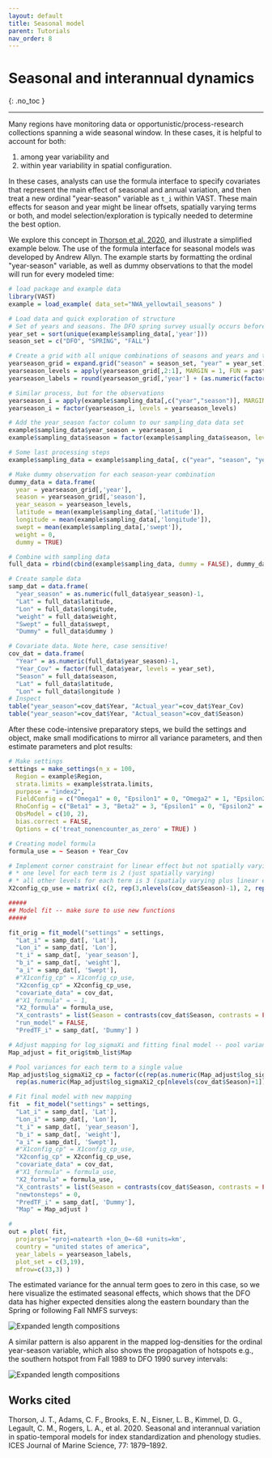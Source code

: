 ```yaml
---
layout: default
title: Seasonal model
parent: Tutorials
nav_order: 8
---
```


# Seasonal and interannual dynamics
{: .no_toc }

---

Many regions have monitoring data or opportunistic/process-research collections spanning a wide seasonal window.  In these cases, it is helpful to account for both:
1. among year variability and
2. within year variability in spatial configuration.

In these cases, analysts can use the formula interface to specify covariates that represent the main effect of seasonal and annual variation, and then treat a new ordinal "year-season" variable as `t_i` within VAST. These main effects for season and year might be linear offsets, spatially varying terms or both, and model selection/exploration is typically needed to determine the best option.

We explore this concept in [Thorson et al. 2020](https://academic.oup.com/icesjms/article-abstract/77/5/1879/5837191), and illustrate a simplified example below.  The use of the formula interface for seasonal models was developed by Andrew Allyn. The example starts by formatting the ordinal "year-season" variable, as well as dummy observations to that the model will run for every modeled time:

```R
# load package and example data 
library(VAST)
example = load_example( data_set="NWA_yellowtail_seasons" )

# Load data and quick exploration of structure
# Set of years and seasons. The DFO spring survey usually occurs before the NOAA NEFSC spring survey, so ordering accordingly.
year_set = sort(unique(example$sampling_data[,'year']))
season_set = c("DFO", "SPRING", "FALL")

# Create a grid with all unique combinations of seasons and years and then combine these into one "year_season" variable
yearseason_grid = expand.grid("season" = season_set, "year" = year_set)
yearseason_levels = apply(yearseason_grid[,2:1], MARGIN = 1, FUN = paste, collapse = "_")
yearseason_labels = round(yearseason_grid[,'year'] + (as.numeric(factor(yearseason_grid[,'season'], levels = season_set))-1)/length(season_set), digits=1)

# Similar process, but for the observations
yearseason_i = apply(example$sampling_data[,c("year","season")], MARGIN = 1, FUN = paste, collapse = "_")
yearseason_i = factor(yearseason_i, levels = yearseason_levels)

# Add the year_season factor column to our sampling_data data set
example$sampling_data$year_season = yearseason_i
example$sampling_data$season = factor(example$sampling_data$season, levels = season_set)

# Some last processing steps
example$sampling_data = example$sampling_data[, c("year", "season", "year_season", "latitude", "longitude", "swept", "weight")]

# Make dummy observation for each season-year combination
dummy_data = data.frame(
  year = yearseason_grid[,'year'],
  season = yearseason_grid[,'season'],
  year_season = yearseason_levels,
  latitude = mean(example$sampling_data[,'latitude']),
  longitude = mean(example$sampling_data[,'longitude']),
  swept = mean(example$sampling_data[,'swept']),
  weight = 0,
  dummy = TRUE)

# Combine with sampling data
full_data = rbind(cbind(example$sampling_data, dummy = FALSE), dummy_data)

# Create sample data
samp_dat = data.frame(
  "year_season" = as.numeric(full_data$year_season)-1,
  "Lat" = full_data$latitude,
  "Lon" = full_data$longitude,
  "weight" = full_data$weight,
  "Swept" = full_data$swept,
  "Dummy" = full_data$dummy )

# Covariate data. Note here, case sensitive!
cov_dat = data.frame(
  "Year" = as.numeric(full_data$year_season)-1,
  "Year_Cov" = factor(full_data$year, levels = year_set),
  "Season" = full_data$season,
  "Lat" = full_data$latitude,
  "Lon" = full_data$longitude )
# Inspect
table("year_season"=cov_dat$Year, "Actual_year"=cov_dat$Year_Cov)
table("year_season"=cov_dat$Year, "Actual_season"=cov_dat$Season)
```

After these code-intensive preparatory steps, we build the settings and object, make small modifications to mirror all variance parameters, and then estimate parameters and plot results:

```R
# Make settings
settings = make_settings(n_x = 100,
  Region = example$Region,
  strata.limits = example$strata.limits,
  purpose = "index2",
  FieldConfig = c("Omega1" = 0, "Epsilon1" = 0, "Omega2" = 1, "Epsilon2" = 1),
  RhoConfig = c("Beta1" = 3, "Beta2" = 3, "Epsilon1" = 0, "Epsilon2" = 4),
  ObsModel = c(10, 2),
  bias.correct = FALSE,
  Options = c('treat_nonencounter_as_zero' = TRUE) )

# Creating model formula
formula_use = ~ Season + Year_Cov

# Implement corner constraint for linear effect but not spatially varying effect:
# * one level for each term is 2 (just spatially varying)
# * all other levels for each term is 3 (spatialy varying plus linear effect)
X2config_cp_use = matrix( c(2, rep(3,nlevels(cov_dat$Season)-1), 2, rep(3,nlevels(cov_dat$Year_Cov)-1) ), nrow=1 )

#####
## Model fit -- make sure to use new functions
#####

fit_orig = fit_model("settings" = settings,
  "Lat_i" = samp_dat[, 'Lat'],
  "Lon_i" = samp_dat[, 'Lon'],
  "t_i" = samp_dat[, 'year_season'],
  "b_i" = samp_dat[, 'weight'],
  "a_i" = samp_dat[, 'Swept'],
  #"X1config_cp" = X1config_cp_use,
  "X2config_cp" = X2config_cp_use,
  "covariate_data" = cov_dat,
  #"X1_formula" = ~ 1,
  "X2_formula" = formula_use,
  "X_contrasts" = list(Season = contrasts(cov_dat$Season, contrasts = FALSE), Year_Cov = contrasts(cov_dat$Year_Cov, contrasts = FALSE)),
  "run_model" = FALSE,
  "PredTF_i" = samp_dat[, 'Dummy'] )

# Adjust mapping for log_sigmaXi and fitting final model -- pool variance for all seasons and then set year's to NA
Map_adjust = fit_orig$tmb_list$Map

# Pool variances for each term to a single value
Map_adjust$log_sigmaXi2_cp = factor(c(rep(as.numeric(Map_adjust$log_sigmaXi2_cp[1]), nlevels(cov_dat$Season)),
  rep(as.numeric(Map_adjust$log_sigmaXi2_cp[nlevels(cov_dat$Season)+1]), nlevels(cov_dat$Year_Cov))))

# Fit final model with new mapping
fit  = fit_model("settings" = settings,
  "Lat_i" = samp_dat[, 'Lat'],
  "Lon_i" = samp_dat[, 'Lon'],
  "t_i" = samp_dat[, 'year_season'],
  "b_i" = samp_dat[, 'weight'],
  "a_i" = samp_dat[, 'Swept'],
  #"X1config_cp" = X1config_cp_use,
  "X2config_cp" = X2config_cp_use,
  "covariate_data" = cov_dat,
  #"X1_formula" = formula_use,
  "X2_formula" = formula_use,
  "X_contrasts" = list(Season = contrasts(cov_dat$Season, contrasts = FALSE), Year_Cov = contrasts(cov_dat$Year_Cov, contrasts = FALSE)),
  "newtonsteps" = 0,
  "PredTF_i" = samp_dat[, 'Dummy'],
  "Map" = Map_adjust )

#
out = plot( fit,
  projargs='+proj=natearth +lon_0=-68 +units=km',
  country = "united states of america",
  year_labels = yearseason_labels,
  plot_set = c(3,19),
  mfrow=c(33,3) )
```

The estimated variance for the annual term goes to zero in this case, so we here visualize the estimated seasonal effects, which shows that the DFO data has higher expected densities along the eastern boundary than the Spring or following Fall NMFS surveys:

![Expanded length compositions](/assets/images/seasonal-model/xi_2-predicted-cropped.png)

A similar pattern is also apparent in the mapped log-densities for the ordinal year-season variable, which also shows the propagation of hotspots e.g., the southern hotspot from Fall 1989 to DFO 1990 survey intervals:

![Expanded length compositions](/assets/images/seasonal-model/ln_density-predicted-cropped.png)

## Works cited

Thorson, J. T., Adams, C. F., Brooks, E. N., Eisner, L. B., Kimmel, D. G., Legault, C. M., Rogers, L. A., et al. 2020. Seasonal and interannual variation in spatio-temporal models for index standardization and phenology studies. ICES Journal of Marine Science, 77: 1879–1892.



